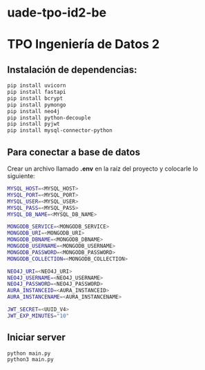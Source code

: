 # uade-tpo-id2-be

# TPO Ingeniería de Datos 2

## Instalación de dependencias:

```bash
pip install uvicorn
pip install fastapi
pip install bcrypt
pip install pymongo
pip install neo4j
pip install python-decouple
pip install pyjwt
pip install mysql-connector-python

```

## Para conectar a base de datos

Crear un archivo llamado **.env** en la raíz del proyecto y colocarle lo siguiente:

```bash
MYSQL_HOST=<MYSQL_HOST>
MYSQL_PORT=<MYSQL_PORT>
MYSQL_USER=<MYSQL_USER>
MYSQL_PASS=<MYSQL_PASS>
MYSQL_DB_NAME=<MYSQL_DB_NAME>

MONGODB_SERVICE=<MONGODB_SERVICE>
MONGODB_URI=<MONGODB_URI>
MONGODB_DBNAME=<MONGODB_DBNAME>
MONGODB_USERNAME=<MONGODB_USERNAME>
MONGODB_PASSWORD=<MONGODB_PASSWORD>
MONGODB_COLLECTION=<MONGODB_COLLECTION>

NEO4J_URI=<NEO4J_URI>
NEO4J_USERNAME=<NEO4J_USERNAME>
NEO4J_PASSWORD=<NEO4J_PASSWORD>
AURA_INSTANCEID=<AURA_INSTANCEID>
AURA_INSTANCENAME=<AURA_INSTANCENAME>

JWT_SECRET=<UUID_V4>
JWT_EXP_MINUTES="10"
```

## Iniciar server

```bash
python main.py
python3 main.py
```
